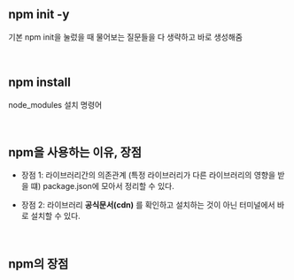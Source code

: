 ## npm init -y 
기본 npm init을 눌렀을 때 물어보는 질문들을 다 생략하고 바로 생성해줌

<br>

## npm install
node_modules 설치 명령어 

<br>

## npm을 사용하는 이유, 장점  
- 장점 1: 라이브러리간의 의존관계 (특정 라이브러리가 다른 라이브러리의 영향을 받을 떄) package.json에 모아서 정리할 수 있다.

- 장점 2: 라이브러리 **공식문서(cdn)** 를 확인하고 설치하는 것이 아닌 터미널에서 바로 설치할 수 있다.

<br>

## npm의 장점 